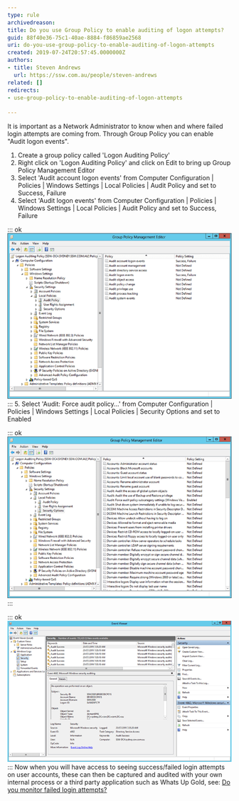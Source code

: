 ```yaml
---
type: rule
archivedreason: 
title: Do you use Group Policy to enable auditing of logon attempts​?
guid: 88f40e36-75c1-40ae-8884-f86859ae2568
uri: do-you-use-group-policy-to-enable-auditing-of-logon-attempts
created: 2019-07-24T20:57:45.0000000Z
authors:
- title: Steven Andrews
  url: https://ssw.com.au/people/steven-andrews
related: []
redirects:
- use-group-policy-to-enable-auditing-of-logon-attempts

---
```


It is important as a Network Administrator to know when and where failed login attempts are coming from. Through Group Policy you can enable "Audit logon events".

<!--endintro-->

1. Create a group policy called 'Logon Auditing Policy'
2. Right click on 'Logon Auditing Policy' and click on Edit to bring up Group Policy Management Editor
3. Select 'Audit account logon events' from Computer Configuration | Policies | Windows Settings | Local Policies | Audit Policy and set to Success, Failure
4. Select 'Audit logon events' from Computer Configuration | Policies | Windows Settings | Local Policies | Audit Policy and set to Success, Failure

::: ok  
![Figure: Select 'Audit logon events'](failed-login-1.png)  
:::
5. Select 'Audit: Force audit policy...' from Computer Configuration | Policies | Windows Settings | Local Policies | Security Options and set to Enabled

::: ok  
![Figure: Select 'Audit: Force audit policy...'](failed-login-2.png)  
:::


::: ok  
![Figure: Successful and Failed login attempts will now appear in Event Viewer | Security](failed-login-3.png)  
:::
Now when you will have access to seeing success/failed login attempts on user accounts, these can then be captured and audited with your own internal process or a third party application such as Whats Up Gold, see: [Do you monitor failed login attempts?](/monitor-failed-login-attempts)
